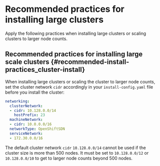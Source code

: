 # Recommended practices for installing large clusters

Apply the following practices when installing large clusters or scaling clusters to larger node counts.

## Recommended practices for installing large scale clusters {#recommended-install-practices_cluster-install}

When installing large clusters or scaling the cluster to larger node counts, set the cluster network `cidr` accordingly in your `install-config.yaml` file before you install the cluster:

``` yaml
networking:
  clusterNetwork:
  - cidr: 10.128.0.0/14
    hostPrefix: 23
  machineNetwork:
  - cidr: 10.0.0.0/16
  networkType: OpenShiftSDN
  serviceNetwork:
  - 172.30.0.0/16
```

The default cluster network `cidr` `10.128.0.0/14` cannot be used if the cluster size is more than 500 nodes. It must be set to `10.128.0.0/12` or `10.128.0.0/10` to get to larger node counts beyond 500 nodes.
